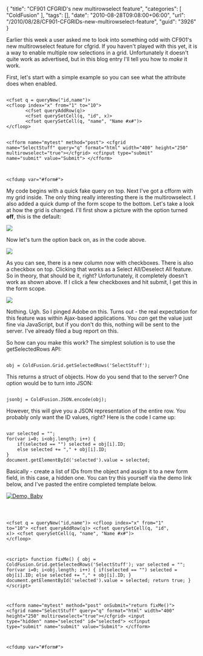 {
	"title": "CF901 CFGRID's new multirowselect feature",
	"categories": [
		"ColdFusion"
	],
	"tags": [],
	"date": "2010-08-28T09:08:00+06:00",
	"url": "/2010/08/28/CF901-CFGRIDs-new-multirowselect-feature",
	"guid": "3926"
}

Earlier this week a user asked me to look into something odd with CF901's new multirowselect feature for cfgrid. If you haven't played with this yet, it is a way to enable multiple row selections in a grid. Unfortunately it doesn't quite work as advertised, but in this blog entry I'll tell you how to <i>make</i> it work.
<!--more-->
<p>
First, let's start with a simple example so you can see what the attribute does when enabled. 

<p>

<code>
&lt;cfset q = queryNew("id,name")&gt;
&lt;cfloop index="x" from="1" to="10"&gt;
       &lt;cfset queryAddRow(q)&gt;
       &lt;cfset querySetCell(q, "id", x)&gt;
       &lt;cfset querySetCell(q, "name", "Name #x#")&gt;
&lt;/cfloop&gt;

&lt;cfform name="mytest" method="post"&gt;
	&lt;cfgrid name="SelectStuff" query="q" format="html" width="400" height="250" multirowselect="true"&gt;&lt;/cfgrid&gt;
	&lt;cfinput type="submit" name="submit" value="Submit"&gt;
&lt;/cfform&gt;

&lt;cfdump var="#form#"&gt;
</code>

<p>

My code begins with a quick fake query on top. Next I've got a cfform with my grid inside. The only thing really interesting there is the multirowselect. I also added a quick dump of the form scope to the bottom. Let's take a look at how the grid is changed. I'll first show a picture with the option turned <b>off</b>, this is the default:

<p>

<img src="http://static.raymondcamden.com/images/Screen shot 2010-08-28 at 7.59.52 AM.png" />

<p>

Now let's turn the option back on, as in the code above.

<p>

<img src="http://static.raymondcamden.com/images/cfjedi/Screen shot 2010-08-28 at 8.00.31 AM.png" />

<p>

As you can see, there is a new column now with checkboxes. There is also a checkbox on top. Clicking that works as a Select All/Deselect All feature. So in theory, that should be it, right? Unfortunately, it completely doesn't work as shown above. If I click a few checkboxes and hit submit, I get this in the form scope. 

<p>

<img src="http://static.raymondcamden.com/images/cfjedi/Screen shot 2010-08-28 at 8.02.32 AM.png" />

<p>

Nothing. Ugh. So I pinged Adobe on this. Turns out - the real expectation for this feature was within Ajax-based applications. You <i>can</i> get the value just fine via JavaScript, but if you don't do this, nothing will be sent to the server. I've already filed a bug report on this. 

<p>

So how can you make this work? The simplest solution is to use the getSelectedRows API:

<p>

<code>
obj = ColdFusion.Grid.getSelectedRows('SelectStuff');
</code>

<p>

This returns a struct of objects. How do you send that to the server? One option would be to turn into JSON:

<p>

<code>
jsonbj = ColdFusion.JSON.encode(obj);
</code>

<p>

However, this will give you a JSON representation of the entire row. You probably only want the ID values, right? Here is the code I came up:

<p>

<code>
var selected = "";
for(var i=0; i&lt;obj.length; i++) {
	if(selected == "") selected = obj[i].ID;
	else selected += "," + obj[i].ID;
}
document.getElementById('selected').value = selected;
</code>

<p>

Basically - create a list of IDs from the object and assign it to a new form field, in this case, a hidden one. You can try this yourself via the demo link below, and I've pasted the entire completed template below.

<p>

<a href="http://www.coldfusionjedi.com/demos/aug282010/test.cfm"><img src="http://static.raymondcamden.com/images/cfjedi/icon_128.png" title="Demo, Baby" border="0"></a>

<p>

<code>

&lt;cfset q = queryNew("id,name")&gt;
&lt;cfloop index="x" from="1" to="10"&gt;
       &lt;cfset queryAddRow(q)&gt;
       &lt;cfset querySetCell(q, "id", x)&gt;
       &lt;cfset querySetCell(q, "name", "Name #x#")&gt;
&lt;/cfloop&gt;

&lt;script&gt;
function fixMe() {
	obj = ColdFusion.Grid.getSelectedRows('SelectStuff');
	var selected = "";
	for(var i=0; i&lt;obj.length; i++) {
		if(selected == "") selected = obj[i].ID;
		else selected += "," + obj[i].ID;
	}
	document.getElementById('selected').value = selected;
	return true;
}
&lt;/script&gt;

&lt;cfform name="mytest" method="post" onSubmit="return fixMe()"&gt;
	&lt;cfgrid name="SelectStuff" query="q" format="html" width="400" height="250" multirowselect="true"&gt;&lt;/cfgrid&gt;
	&lt;input type="hidden" name="selected" id="selected"&gt;
	&lt;cfinput type="submit" name="submit" value="Submit"&gt;
&lt;/cfform&gt;

&lt;cfdump var="#form#"&gt;
</code>